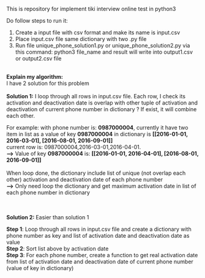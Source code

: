 This is repository for implement tiki interview online test in python3


Do follow steps to run it:
1. Create a input file with csv format and make its name is input.csv
2. Place input.csv file same dictionary with two .py file
3. Run file unique_phone_solution1.py or unique_phone_solution2.py via this command: python3 file_name and result will write into output1.csv or output2.csv file

<br>
<b>Explain my algorithm:</b><br>
I have 2 solution for this problem<br><br>
<b>Solution 1:</b>
I loop through all rows in input.csv file.
Each row, I check its activation and deactivation date is overlap with other tuple of activation and deactivation of current phone number in dictionary ?
If exist, it will combine each other.

For example:
with phone number is: <b>0987000004</b>, currently it have two item in list as a value of key <b>0987000004</b> in dictionary is
<b>[[2016-01-01, 2016-03-01], [2016-08-01, 2016-09-01]]</b><br>
current row is: 0987000004,2016-03-01,2016-04-01. <br>
 <b>--></b> Value of key <b>0987000004</b> is: <b>[[2016-01-01, 2016-04-01], [2016-08-01, 2016-09-01]]</b>
<br><br>
When loop done, the dictionary include list of unique (not overlap each other) activation and deactivation date of each phone number<br>
<b>--></b> Only need loop the dictionary and get maximum activation date in list of each phone number in dictionary


<br><br>
<b>Solution 2: </b>Easier than solution 1

<b>Step 1</b>: Loop through all rows in input.csv file and create a dictionary with phone number as key
and list of activation date and deactivation date as value<br>
<b>Step 2</b>: Sort list above by activation date<br>
<b>Step 3</b>: For each phone number, create a function to get real activation date from list of activation date and deactivation date of current phone number (value of key in dictionary)


    
   